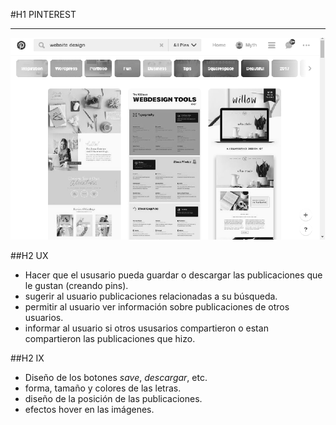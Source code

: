 #H1 PINTEREST
***
![alt text](assets/pinterest.png)

##H2 UX
 * Hacer que el ususario pueda guardar o descargar las publicaciones que le gustan (creando pins).
 * sugerir al usuario publicaciones relacionadas a su búsqueda.
 * permitir al usuario ver información sobre publicaciones de otros usuarios.
 * informar al usuario si otros ususarios compartieron o estan compartieron las publicaciones que hizo.

##H2 IX
* Diseño de los botones *save*, *descargar*, etc.
* forma, tamaño y colores de las letras.
* diseño de la posición de las publicaciones.
* efectos hover en las imágenes.
